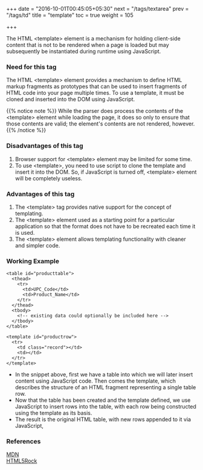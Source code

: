 +++
date = "2016-10-01T00:45:05+05:30"
next = "/tags/textarea"
prev = "/tags/td"
title = "template"
toc = true
weight = 105

+++

The HTML <span class='tag-span'>&lt;template&gt;</span> element is a mechanism for holding client-side content that is not to be rendered when a page is loaded but may subsequently be instantiated during runtime using JavaScript.

<h3>Need for this tag</h3>

The HTML <span class='tag-span'>&lt;template&gt;</span> element provides a mechanism to define HTML markup fragments as prototypes that can be used to insert fragments of HTML code into your page multiple times. To use a template, it must be cloned and inserted into the DOM using JavaScript.

{{% notice note %}}
   While the parser does process the contents of the <span class='tag-span'>&lt;template&gt;</span> element while loading the page, it does so only to ensure that those contents are valid; the element's contents are not rendered, however.
{{% /notice %}}

<h3>Disadvantages of this tag</h3>

<ol>

  <li>Browser support for <span class='tag-span'>&lt;template&gt;</span> element may be limited for some time.</li>

  <li>To use <span class='tag-span'>&lt;template&gt;</span>, you need to use script to clone the template and insert it into the DOM. So, if JavaScript is turned off, <span class='tag-span'>&lt;template&gt;</span> element will be completely useless.</li>
</ol>

<h3>Advantages of this tag</h3>

<ol>

  <li>The <span class='tag-span'>&lt;template&gt;</span> tag provides native support for the concept of templating.</li>

  <li>The <span class='tag-span'>&lt;template&gt;</span> element used as a starting point for a particular application so that the format does not have to be recreated each time it is used.</li>

  <li> The <span class='tag-span'>&lt;template&gt;</span> element allows templating functionality with cleaner and simpler code.</li>

</ol>

<h3>Working Example</h3>

    <table id="producttable">
      <thead>
        <tr>
          <td>UPC_Code</td>
          <td>Product_Name</td>
        </tr>
      </thead>
      <tbody>
        <!-- existing data could optionally be included here -->
      </tbody>
    </table>

    <template id="productrow">
      <tr>
        <td class="record"></td>
        <td></td>
      </tr>
    </template>

<ul>
  <li>In the snippet above, first we have a table into which we will later insert content using JavaScript code. Then comes the template, which describes the structure of an HTML fragment representing a single table row.
  </li>

  <li>Now that the table has been created and the template defined, we use JavaScript to insert rows into the table, with each row being constructed using the template as its basis.</li>

  <li>The result is the original HTML table, with new rows appended to it via JavaScript,</li>
</ul>

<h3>References</h3>

[MDN](https://developer.mozilla.org/en/docs/Web/HTML/Element/template)
<br>
[HTML5Rock](https://www.html5rocks.com/en/tutorials/webcomponents/template/)
